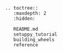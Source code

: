 ```{eval-rst}
.. toctree::
   :maxdepth: 2
   :hidden:

   README.md
   setuppy_tutorial
   building_wheels
   reference
```

```{include} ../README.md
```
